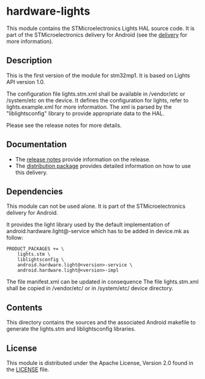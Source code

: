 # hardware-lights #

This module contains the STMicroelectronics Lights HAL source code.
It is part of the STMicroelectronics delivery for Android (see the [delivery][] for more information).

[delivery]: https://wiki.st.com/stm32mpu/wiki/STM32MP15_distribution_for_Android_release_note_-_v1.0.0

## Description ##

This is the first version of the module for stm32mp1.
It is based on Lights API version 1.0.

The configuration file lights.stm.xml shall be available in /vendor/etc or /system/etc on the device.
It defines the configuration for lights, refer to lights.example.xml for more information.
The xml is parsed by the "liblightsconfig" library to provide appropriate data to the HAL.

Please see the release notes for more details.

## Documentation ##

* The [release notes][] provide information on the release.
* The [distribution package][] provides detailed information on how to use this delivery.

[release notes]: https://wiki.st.com/stm32mpu/wiki/STM32MP15_distribution_for_Android_release_note_-_v1.0.0
[distribution package]: https://wiki.st.com/stm32mpu/wiki/STM32MP1_Distribution_Package_for_Android

## Dependencies ##

This module can not be used alone. It is part of the STMicroelectronics delivery for Android.

It provides the light library used by the default implementation of android.hardware.light@<version>-service which has to be added in device.mk as follow:
```
PRODUCT_PACKAGES += \
    lights.stm \
    liblightsconfig \
    android.hardware.light@<version>-service \
    android.hardware.light@<version>-impl
```
The file manifest.xml can be updated in consequence
The file lights.stm.xml shall be copied in /vendor/etc/ or in /system/etc/ device directory.

## Contents ##

This directory contains the sources and the associated Android makefile to generate the lights.stm and liblightsconfig libraries.

## License ##

This module is distributed under the Apache License, Version 2.0 found in the [LICENSE](./LICENSE) file.
